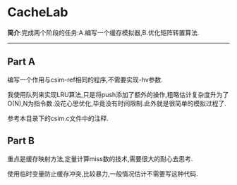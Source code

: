 # CacheLab

**简介**:完成两个阶段的任务:A.编写一个缓存模拟器,B.优化矩阵转置算法.



---



## Part A

编写一个作用与csim-ref相同的程序,不需要实现-hv参数.

我使用队列来实现LRU算法,只是将push添加了额外的操作,粗略估计复杂度升为了O(N),N为指令数.没花心思优化,毕竟没有时间限制.此外就是很简单的模拟过程了.

参考本目录下的csim.c文件中的注释.



## Part B

重点是缓存映射方法,定量计算miss数的技术,需要很大的耐心去思考.

使用临时变量防止缓存冲突,比较暴力,一般情况估计不需要写这种代码.
